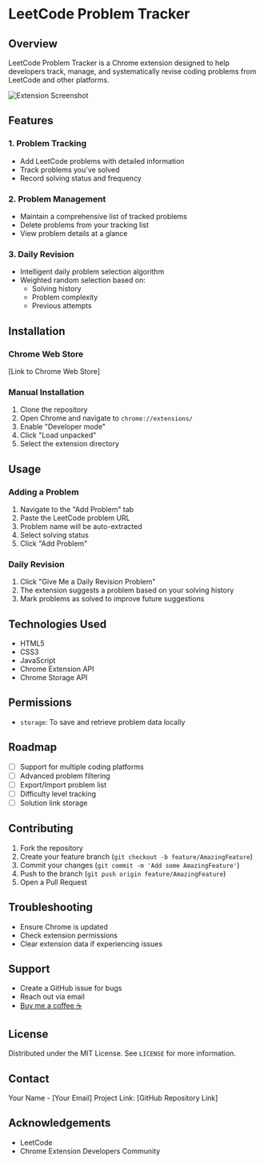 # LeetCode Problem Tracker

## Overview

LeetCode Problem Tracker is a Chrome extension designed to help developers track, manage, and systematically revise coding problems from LeetCode and other platforms.

![Extension Screenshot](screenshot.png)

## Features

### 1. Problem Tracking
- Add LeetCode problems with detailed information
- Track problems you've solved
- Record solving status and frequency

### 2. Problem Management
- Maintain a comprehensive list of tracked problems
- Delete problems from your tracking list
- View problem details at a glance

### 3. Daily Revision
- Intelligent daily problem selection algorithm
- Weighted random selection based on:
  - Solving history
  - Problem complexity
  - Previous attempts

## Installation

### Chrome Web Store
[Link to Chrome Web Store]

### Manual Installation
1. Clone the repository
2. Open Chrome and navigate to `chrome://extensions/`
3. Enable "Developer mode"
4. Click "Load unpacked"
5. Select the extension directory

## Usage

### Adding a Problem
1. Navigate to the "Add Problem" tab
2. Paste the LeetCode problem URL
3. Problem name will be auto-extracted
4. Select solving status
5. Click "Add Problem"

### Daily Revision
1. Click "Give Me a Daily Revision Problem"
2. The extension suggests a problem based on your solving history
3. Mark problems as solved to improve future suggestions

## Technologies Used
- HTML5
- CSS3
- JavaScript
- Chrome Extension API
- Chrome Storage API

## Permissions
- `storage`: To save and retrieve problem data locally

## Roadmap
- [ ] Support for multiple coding platforms
- [ ] Advanced problem filtering
- [ ] Export/Import problem list
- [ ] Difficulty level tracking
- [ ] Solution link storage

## Contributing
1. Fork the repository
2. Create your feature branch (`git checkout -b feature/AmazingFeature`)
3. Commit your changes (`git commit -m 'Add some AmazingFeature'`)
4. Push to the branch (`git push origin feature/AmazingFeature`)
5. Open a Pull Request

## Troubleshooting
- Ensure Chrome is updated
- Check extension permissions
- Clear extension data if experiencing issues

## Support
- Create a GitHub issue for bugs
- Reach out via email
- [Buy me a coffee ☕️](https://www.buymeacoffee.com/kamikazeayoup)

## License
Distributed under the MIT License. See `LICENSE` for more information.

## Contact
Your Name - [Your Email]
Project Link: [GitHub Repository Link]

## Acknowledgements
- LeetCode
- Chrome Extension Developers Community
